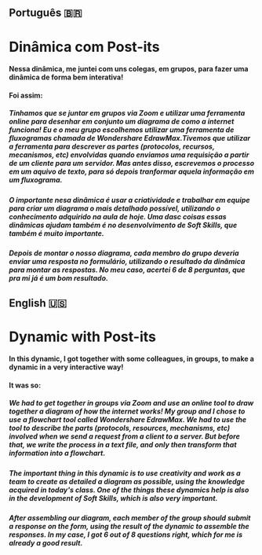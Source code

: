 ## Português 🇧🇷 

# Dinâmica com Post-its

#### Nessa dinâmica, me juntei com uns colegas, em grupos, para fazer uma dinâmica de forma bem interativa!

#### Foi assim:

##### Tinhamos que se juntar em grupos via Zoom e utilizar uma ferramenta online para desenhar em conjunto um diagrama de como a internet funciona! Eu e o meu grupo escolhemos utilizar uma ferramenta de fluxogramas chamada de Wondershare EdrawMax.Tivemos que utilizar a ferramenta para descrever as partes (protocolos, recursos, mecanismos, etc) envolvidas quando enviamos uma requisição a partir de um cliente para um servidor. Mas antes disso, escrevemos o processo em um aquivo de texto, para só depois tranformar aquela informação em um fluxograma.

##### O importante nesa dinâmica é usar a criatividade e trabalhar em equipe para criar um diagrama o mais detalhado possível, utilizando o conhecimento adquirido na aula de hoje. Uma dasc coisas essas dinâmicas ajudam também é no desenvolvimento de Soft Skills, que também é muito importante.

##### Depois de montar o nosso diagrama, cada membro do grupo deveria enviar uma resposta no formulário, utilizando o resultado da dinâmica para montar as respostas. No meu caso, acertei 6 de 8 perguntas, que pra mi já é um bom resultado.


## English 🇺🇸

# Dynamic with Post-its

#### In this dynamic, I got together with some colleagues, in groups, to make a dynamic in a very interactive way!

#### It was so:

##### We had to get together in groups via Zoom and use an online tool to draw together a diagram of how the internet works! My group and I chose to use a flowchart tool called Wondershare EdrawMax. We had to use the tool to describe the parts (protocols, resources, mechanisms, etc) involved when we send a request from a client to a server. But before that, we write the process in a text file, and only then transform that information into a flowchart.

##### The important thing in this dynamic is to use creativity and work as a team to create as detailed a diagram as possible, using the knowledge acquired in today's class. One of the things these dynamics help is also in the development of Soft Skills, which is also very important.

##### After assembling our diagram, each member of the group should submit a response on the form, using the result of the dynamic to assemble the responses. In my case, I got 6 out of 8 questions right, which for me is already a good result.